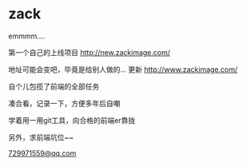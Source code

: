 # zack

emmmm....

第一个自己的上线项目 http://new.zackimage.com/

地址可能会变吧，毕竟是给别人做的...  更新  http://www.zackimage.com/
 
自个儿包揽了前端的全部任务

凑合看，记录一下，方便多年后自嘲

学着用一用git工具，向合格的前端er靠拢

另外，求前端坑位~~

729971559@qq.com

